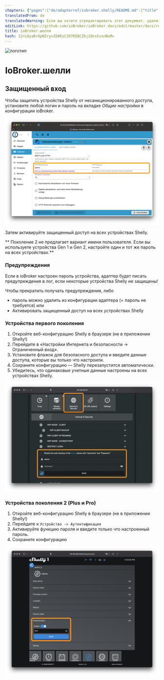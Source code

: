 ```yaml
---
chapters: {"pages":{"de/adapterref/iobroker.shelly/README.md":{"title":{"de":"ioBroker.shelly"},"content":"de/adapterref/iobroker.shelly/README.md"},"de/adapterref/iobroker.shelly/protocol-coap.md":{"title":{"de":"ioBroker.shelly"},"content":"de/adapterref/iobroker.shelly/protocol-coap.md"},"de/adapterref/iobroker.shelly/protocol-mqtt.md":{"title":{"de":"ioBroker.shelly"},"content":"de/adapterref/iobroker.shelly/protocol-mqtt.md"},"de/adapterref/iobroker.shelly/restricted-login.md":{"title":{"de":"ioBroker.shelly"},"content":"de/adapterref/iobroker.shelly/restricted-login.md"},"de/adapterref/iobroker.shelly/state-changes.md":{"title":{"de":"ioBroker.shelly"},"content":"de/adapterref/iobroker.shelly/state-changes.md"},"de/adapterref/iobroker.shelly/faq.md":{"title":{"de":"ioBroker.shelly"},"content":"de/adapterref/iobroker.shelly/faq.md"},"de/adapterref/iobroker.shelly/debug.md":{"title":{"de":"ioBroker.shelly"},"content":"de/adapterref/iobroker.shelly/debug.md"}}}
translatedFrom: de
translatedWarning: Если вы хотите отредактировать этот документ, удалите поле «translationFrom», в противном случае этот документ будет снова автоматически переведен
editLink: https://github.com/ioBroker/ioBroker.docs/edit/master/docs/ru/adapterref/iobroker.shelly/restricted-login.md
title: ioBroker.шелли
hash: 12+LDyaR+6pN2ryvIDARzC297K5BCZkj2QnshinnNuM=
---
```

![логотип](../../../de/adapterref/iobroker.shelly/../../admin/shelly.png)

# IoBroker.шелли
## Защищенный вход
Чтобы защитить устройства Shelly от несанкционированного доступа, установите любой логин и пароль на вкладке *Общие настройки* в конфигурации ioBroker.

![iobroker_general_restrict_login](../../../de/adapterref/iobroker.shelly/./img/iobroker_general_restrict_login.png)

Затем активируйте защищенный доступ на всех устройствах Shelly.

** Поколение 2 не предлагает вариант имени пользователя. Если вы используете устройства Gen 1 и Gen 2, настройте один и тот же пароль на всех устройствах.**

### Предупреждения
Если в ioBroker настроен пароль устройства, адаптер будет писать предупреждения в лог, если некоторые устройства Shelly не защищены!

Чтобы прекратить получать предупреждения, либо

- пароль можно удалить из конфигурации адаптера (= пароль не требуется) или
- Активировать защищенный доступ на всех устройствах Shelly

### Устройства первого поколения
1. Откройте веб-конфигурацию Shelly в браузере (не в приложении Shelly!)
2. Перейдите в «Настройки Интернета и безопасности -> Ограниченный вход».
3. Установите флажок для безопасного доступа и введите данные доступа, которые вы только что настроили.
4. Сохраните конфигурацию — Shelly перезапустится автоматически.
5. Убедитесь, что одинаковые учетные данные настроены на всех устройствах Shelly.

![Шелли ген 1](../../../de/adapterref/iobroker.shelly/./img/shelly_restrict_login-gen1.png)

### Устройства поколения 2 (Plus и Pro)
1. Откройте веб-конфигурацию Shelly в браузере (не в приложении Shelly!)
2. Перейдите к ```Устройство -> Аутентификация```
3. Активируйте функцию пароля и введите только что настроенный пароль.
4. Сохраните конфигурацию

![Шелли ген 2](../../../de/adapterref/iobroker.shelly/./img/shelly_restrict_login-gen2.png)